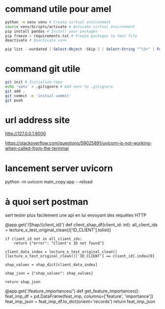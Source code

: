 # command utile pour amel

``` bash
python -m venv venv # Create virtual environment
source venv/Scripts/activate # Activate virtual environment
pip install pandas # Install your packages
pip freeze > requirements.txt # Freeze packages to text file
deactivate # Deactivate venv
```
 
``` powershell
pip list --outdated | Select-Object -Skip 2 | Select-String "^\S+" | ForEach-Object { pip install --upgrade $_.Matches[0].Value } # mettre à jours tout tes packages python en powershell
```

# command git utile

``` bash
git init # Initialize repo
echo 'venv' > .gitignore # Add venv to .gitignore
git add .
git commit -m 'initial commit'
git push
```

# url address site 

http://127.0.0.1:8000

https://stackoverflow.com/questions/59025891/uvicorn-is-not-working-when-called-from-the-terminal

# lancement server uvicorn
python -m uvicorn main_copy:app --reload

# à quoi sert postman

sert tester plus facilement une api en lui envoyant des requêtes HTTP 




@app.get('/Shap/{client_id}')
def client_shap_df(client_id: int):
    all_client_ids = lecture_x_test_original_clean()['ID_CLIENT'].tolist()

    if client_id not in all_client_ids:
        return {"error": "Client's ID not found"}

    client_data_index = lecture_x_test_original_clean()[lecture_x_test_original_clean()['ID_CLIENT'] == client_id].index[0]

    shap_values = shap_dict[client_data_index]

    shap_json = {"shap_values": shap_values}

    return shap_json





@app.get('/feature_importances/')
def get_feature_importances():
    feat_imp_df = pd.DataFrame(feat_imp, columns=['feature', 'importance'])
    feat_imp_json = feat_imp_df.to_dict(orient='records')
    return feat_imp_json
